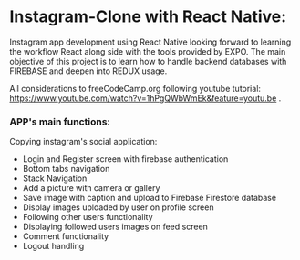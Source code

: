 # Instagram-Clone with React Native:

Instagram app development using React Native looking forward to learning the workflow React along side with the tools provided by EXPO. The main objective of this project is to learn how to handle backend databases with FIREBASE and deepen into REDUX usage. 

All considerations to freeCodeCamp.org following youtube tutorial: https://www.youtube.com/watch?v=1hPgQWbWmEk&feature=youtu.be .

### APP's main functions:

Copying instagram's social application:

- Login and Register screen with firebase authentication
- Bottom tabs navigation
- Stack Navigation
- Add a picture with camera or gallery
- Save image with caption and upload to Firebase Firestore database
- Display images uploaded by user on profile screen
- Following other users functionality
- Displaying followed users images on feed screen
- Comment functionality
- Logout handling
